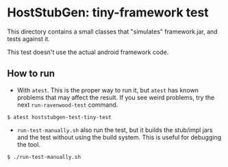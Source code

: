 # HostStubGen: tiny-framework test

This directory contains a small classes that "simulates" framework.jar, and tests against it.

This test doesn't use the actual android framework code.

## How to run

- With `atest`. This is the proper way to run it, but `atest` has known problems that may
  affect the result. If you see weird problems, try the next `run-ravenwood-test` command.

```
$ atest hoststubgen-test-tiny-test
```

- `run-test-manually.sh` also run the test, but it builds the stub/impl jars and the test without
  using the build system. This is useful for debugging the tool.

```
$ ./run-test-manually.sh
```